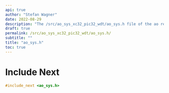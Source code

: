 ```yaml
---
api: true
author: "Stefan Wagner"
date: 2022-08-29
description: "The /src/ao_sys_xc32_pic32_wdt/ao_sys.h file of the ao real-time operating system."
draft: true
permalink: /src/ao_sys_xc32_pic32_wdt/ao_sys.h/
subtitle: ""
title: "ao_sys.h"
toc: true
---
```


# Include Next

```c
#include_next <ao_sys.h>
```

